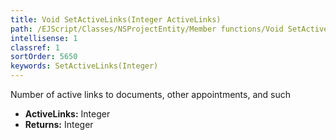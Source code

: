 ```yaml
---
title: Void SetActiveLinks(Integer ActiveLinks)
path: /EJScript/Classes/NSProjectEntity/Member functions/Void SetActiveLinks(Integer p_0)
intellisense: 1
classref: 1
sortOrder: 5650
keywords: SetActiveLinks(Integer)
---
```



Number of active links to documents, other appointments, and such



* **ActiveLinks:** Integer
* **Returns:** Integer


